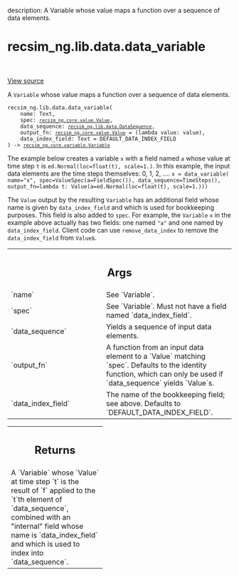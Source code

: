 description: A Variable whose value maps a function over a sequence of data
elements.

<div itemscope itemtype="http://developers.google.com/ReferenceObject">
<meta itemprop="name" content="recsim_ng.lib.data.data_variable" />
<meta itemprop="path" content="Stable" />
</div>

# recsim_ng.lib.data.data_variable

<!-- Insert buttons and diff -->

<table class="tfo-notebook-buttons tfo-api nocontent" align="left">

</table>

<a target="_blank" href="https://github.com/google-research/recsim_ng/tree/master/recsim_ng/lib/data.py">View
source</a>

A `Variable` whose value maps a function over a sequence of data elements.

<pre class="devsite-click-to-copy prettyprint lang-py tfo-signature-link">
<code>recsim_ng.lib.data.data_variable(
    name: Text,
    spec: <a href="../../../recsim_ng/core/value/Value.md"><code>recsim_ng.core.value.Value</code></a>,
    data_sequence: <a href="../../../recsim_ng/lib/data/DataSequence.md"><code>recsim_ng.lib.data.DataSequence</code></a>,
    output_fn: <a href="../../../recsim_ng/core/value/Value.md"><code>recsim_ng.core.value.Value</code></a> = (lambda value: value),
    data_index_field: Text = DEFAULT_DATA_INDEX_FIELD
) -> <a href="../../../recsim_ng/core/variable/Variable.md"><code>recsim_ng.core.variable.Variable</code></a>
</code></pre>

<!-- Placeholder for "Used in" -->

The example below creates a variable `x` with a field named `a` whose value at
time step `t` is `ed.Normal(loc=float(t), scale=1.)`. In this example, the input
data elements are the time steps themselves: 0, 1, 2, .... `x = data_variable(
name="x", spec=ValueSpec(a=FieldSpec()), data_sequence=TimeSteps(),
output_fn=lambda t: Value(a=ed.Normal(loc=float(t), scale=1.)))`

The `Value` output by the resulting `Variable` has an additional field whose
name is given by `data_index_field` and which is used for bookkeeping purposes.
This field is also added to `spec`. For example, the `Variable` `x` in the
example above actually has two fields: one named `"a"` and one named by
`data_index_field`. Client code can use `remove_data_index` to remove the
`data_index_field` from `Value`s.

<!-- Tabular view -->
 <table class="responsive fixed orange">
<colgroup><col width="214px"><col></colgroup>
<tr><th colspan="2"><h2 class="add-link">Args</h2></th></tr>

<tr>
<td>
`name`
</td>
<td>
See `Variable`.
</td>
</tr><tr>
<td>
`spec`
</td>
<td>
See `Variable`. Must not have a field named `data_index_field`.
</td>
</tr><tr>
<td>
`data_sequence`
</td>
<td>
Yields a sequence of input data elements.
</td>
</tr><tr>
<td>
`output_fn`
</td>
<td>
A function from an input data element to a `Value` matching
`spec`. Defaults to the identity function, which can only be used if
`data_sequence` yields `Value`s.
</td>
</tr><tr>
<td>
`data_index_field`
</td>
<td>
The name of the bookkeeping field; see above. Defaults to
`DEFAULT_DATA_INDEX_FIELD`.
</td>
</tr>
</table>

<!-- Tabular view -->
 <table class="responsive fixed orange">
<colgroup><col width="214px"><col></colgroup>
<tr><th colspan="2"><h2 class="add-link">Returns</h2></th></tr>
<tr class="alt">
<td colspan="2">
A `Variable` whose `Value` at time step `t` is the result of `f` applied to
the `t`th element of `data_sequence`, combined with an "internal" field
whose name is `data_index_field` and which is used to index into
`data_sequence`.
</td>
</tr>

</table>
